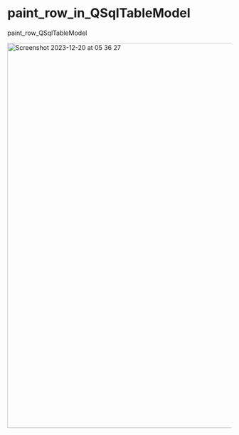 # paint_row_in_QSqlTableModel
paint_row_QSqlTableModel

<img width="864" alt="Screenshot 2023-12-20 at 05 36 27" src="https://github.com/dmytra/paint_row_in_QSqlTableModel/assets/105235692/8584dc6d-68f7-40e0-bed5-b4417d9420d6">

